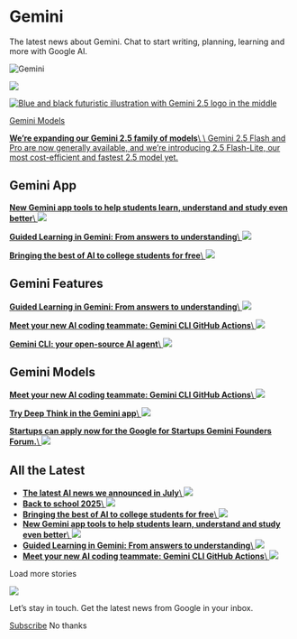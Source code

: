 # Gemini

The latest news about Gemini. Chat to start writing, planning, learning and more with Google AI.

![Gemini](https://storage.googleapis.com/gweb-uniblog-publish-prod/images/Gemini_SparkIcon_.width-500.format-webp.webp)

[![](https://storage.googleapis.com/gweb-uniblog-publish-prod/images/2.5_bundle_keyword_blog_header_2.width-1000.format-webp.webp)](https://blog.google/products/gemini/gemini-2-5-model-family-expands/)

[![                                                    Blue and black futuristic illustration with Gemini 2.5 logo in the middle                                                ](https://storage.googleapis.com/gweb-uniblog-publish-prod/images/2.5_bundle_keyword_blog_header_2.width-1000.format-webp.webp)](https://blog.google/products/gemini/gemini-2-5-model-family-expands/)

[Gemini Models](https://blog.google/products/gemini/)

[**We’re expanding our Gemini 2.5 family of models**\\
\\
Gemini 2.5 Flash and Pro are now generally available, and we’re introducing 2.5 Flash-Lite, our most cost-efficient and fastest 2.5 model yet.](https://blog.google/products/gemini/gemini-2-5-model-family-expands/)

## Gemini App

[**New Gemini app tools to help students learn, understand and study even better**\\
![](https://storage.googleapis.com/gweb-uniblog-publish-prod/original_images/Students_BTS_Hero_2096x1182.png)](https://blog.google/products/gemini/new-gemini-tools-students-august-2025/)

[**Guided Learning in Gemini: From answers to understanding**\\
![](https://storage.googleapis.com/gweb-uniblog-publish-prod/original_images/Guided-1.png)](https://blog.google/outreach-initiatives/education/guided-learning/)

[**Bringing the best of AI to college students for free**\\
![](https://storage.googleapis.com/gweb-uniblog-publish-prod/original_images/BTS_SP_Crop.png)](https://blog.google/products/gemini/google-ai-pro-students-learning/)

## Gemini Features

[**Guided Learning in Gemini: From answers to understanding**\\
![](https://storage.googleapis.com/gweb-uniblog-publish-prod/original_images/Guided-1.png)](https://blog.google/outreach-initiatives/education/guided-learning/)

[**Meet your new AI coding teammate: Gemini CLI GitHub Actions**\\
![](https://storage.googleapis.com/gweb-uniblog-publish-prod/images/All-Three_1.width-150.format-webp.webp)](https://blog.google/technology/developers/introducing-gemini-cli-github-actions/)

[**Gemini CLI: your open-source AI agent**\\
![](https://storage.googleapis.com/gweb-uniblog-publish-prod/images/Gemini_CLI_Hero_Final.width-150.format-webp.webp)](https://blog.google/technology/developers/introducing-gemini-cli-open-source-ai-agent/)

## Gemini Models

[**Meet your new AI coding teammate: Gemini CLI GitHub Actions**\\
![](https://storage.googleapis.com/gweb-uniblog-publish-prod/images/All-Three_1.width-150.format-webp.webp)](https://blog.google/technology/developers/introducing-gemini-cli-github-actions/)

[**Try Deep Think in the Gemini app**\\
![](https://storage.googleapis.com/gweb-uniblog-publish-prod/images/2-5-deep-think_blog_header.width-150.format-webp.webp)](https://blog.google/products/gemini/gemini-2-5-deep-think/)

[**Startups can apply now for the Google for Startups Gemini Founders Forum.**\\
![](https://storage.googleapis.com/gweb-uniblog-publish-prod/images/GeminiFoundersForum_SS.width-150.format-webp.webp)](https://blog.google/outreach-initiatives/entrepreneurs/apply-google-for-startups-gemini-founders-fund/)

## All the Latest

- [**The latest AI news we announced in July**\\
  ![](https://storage.googleapis.com/gweb-uniblog-publish-prod/images/July_AI_Roundup_hero-still.max-300x300.format-webp.webp)](https://blog.google/technology/ai/google-ai-updates-july-2025/)
- [**Back to school 2025**\\
  ![](https://storage.googleapis.com/gweb-uniblog-publish-prod/images/2477-EDU-CollectionsBlogHeader-.max-300x300.format-webp.webp)](https://blog.google/outreach-initiatives/education/back-to-school-collection-2025/)
- [**Bringing the best of AI to college students for free**\\
  ![](https://storage.googleapis.com/gweb-uniblog-publish-prod/images/BTS_SP_Crop.max-300x300.format-webp.webp)](https://blog.google/products/gemini/google-ai-pro-students-learning/)
- [**New Gemini app tools to help students learn, understand and study even better**\\
  ![](https://storage.googleapis.com/gweb-uniblog-publish-prod/images/Students_BTS_Hero_2096x1182.max-300x300.format-webp.webp)](https://blog.google/products/gemini/new-gemini-tools-students-august-2025/)
- [**Guided Learning in Gemini: From answers to understanding**\\
  ![](https://storage.googleapis.com/gweb-uniblog-publish-prod/images/Guided-1.max-300x300.format-webp.webp)](https://blog.google/outreach-initiatives/education/guided-learning/)
- [**Meet your new AI coding teammate: Gemini CLI GitHub Actions**\\
  ![](https://storage.googleapis.com/gweb-uniblog-publish-prod/images/All-Three_1.max-300x300.format-webp.webp)](https://blog.google/technology/developers/introducing-gemini-cli-github-actions/)

Load more stories

![](https://blog.google/static/blogv2/images/newsletter_toast.svg?version=pr20250805-1636)

Let’s stay in touch. Get the latest news from Google in your inbox.

[Subscribe](https://blog.google/newsletter-subscribe/) No thanks